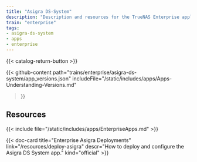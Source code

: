 ```yaml
---
title: "Asigra DS-System"
description: "Description and resources for the TrueNAS Enterprise application called Asigra DS-System."
train: "enterprise"
tags:
- asigra-ds-system
- apps
- enterprise
---
```


{{< catalog-return-button >}}

{{< github-content 
    path="trains/enterprise/asigra-ds-system/app_versions.json"
	includeFile="/static/includes/apps/Apps-Understanding-Versions.md"
>}}

## Resources

{{< include file="/static/includes/apps/EnterpriseApps.md" >}}

<div class="docs-sections">

{{< doc-card title="Enterprise Asigra Deployments" link="/resources/deploy-asigra"
descr="How to deploy and configure the Asigra DS System app." kind="official" >}}

</div>

